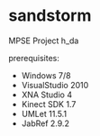 sandstorm
=========

MPSE Project h_da


prerequisites:

- Windows 7/8
- VisualStudio 2010
- XNA Studio 4
- Kinect SDK 1.7
- UMLet 11.5.1
- JabRef 2.9.2